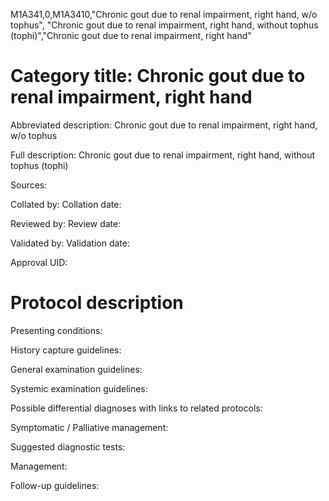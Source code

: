 M1A341,0,M1A3410,"Chronic gout due to renal impairment, right hand, w/o tophus", "Chronic gout due to renal impairment, right hand, without tophus (tophi)","Chronic gout due to renal impairment, right hand"
# Category title: Chronic gout due to renal impairment, right hand

Abbreviated description: Chronic gout due to renal impairment, right hand, w/o tophus

Full description: Chronic gout due to renal impairment, right hand, without tophus (tophi)

Sources:

Collated by:
Collation date:

Reviewed by:
Review date:

Validated by:
Validation date:

Approval UID:

# Protocol description

Presenting conditions:

History capture guidelines:

General examination guidelines:

Systemic examination guidelines:

Possible differential diagnoses with links to related protocols:

Symptomatic / Palliative management:

Suggested diagnostic tests:

Management:

Follow-up guidelines:
